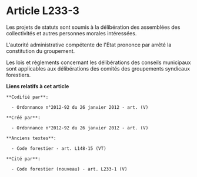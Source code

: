 # Article L233-3

Les projets de statuts sont soumis à la délibération des assemblées des collectivités et autres personnes morales
intéressées.

L'autorité administrative compétente de l'Etat prononce par arrêté la constitution du groupement.

Les lois et règlements concernant les délibérations des conseils municipaux sont applicables aux délibérations des comités
des groupements syndicaux forestiers.

**Liens relatifs à cet article**

	**Codifié par**:

	  - Ordonnance n°2012-92 du 26 janvier 2012 - art. (V)

	**Créé par**:

	  - Ordonnance n°2012-92 du 26 janvier 2012 - art. (V)

	**Anciens textes**:

	  - Code forestier - art. L148-15 (VT)

	**Cité par**:

	  - Code forestier (nouveau) - art. L233-1 (V)
